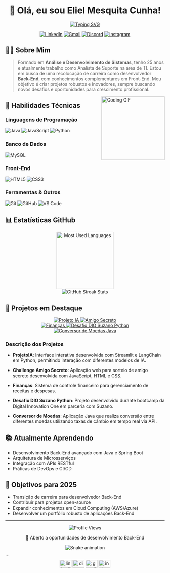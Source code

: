 <div align="center">
  
# 👋 Olá, eu sou Eliel Mesquita Cunha!

[![Typing SVG](https://readme-typing-svg.herokuapp.com?font=Fira+Code&pause=1000&color=6E9BF7&center=true&vCenter=true&random=false&width=435&lines=Desenvolvedor+Back-End;Analista+de+Sistemas;Entusiasta+de+Tecnologia)](https://git.io/typing-svg)
  
<p align="center">
  <a href="https://www.linkedin.com/in/eliel-mesquita-cunha/"><img src="https://img.shields.io/badge/LinkedIn-0077B5?style=for-the-badge&logo=linkedin&logoColor=white" alt="LinkedIn"/></a>
  <a href="mailto:eliel.mesquita@gmail.com"><img src="https://img.shields.io/badge/Gmail-D14836?style=for-the-badge&logo=gmail&logoColor=white" alt="Gmail"/></a>
  <a href="https://discord.com/users/eliel2107"><img src="https://img.shields.io/badge/Discord-7289DA?style=for-the-badge&logo=discord&logoColor=white" alt="Discord"/></a>
  <a href="https://instagram.com/eliel.mesquita"><img src="https://img.shields.io/badge/Instagram-E4405F?style=for-the-badge&logo=instagram&logoColor=white" alt="Instagram"/></a>
</p>
</div>

## 👨‍💻 Sobre Mim

> Formado em **Análise e Desenvolvimento de Sistemas**, tenho 25 anos e atualmente trabalho como Analista de Suporte na área de TI. Estou em busca de uma recolocação de carreira como desenvolvedor **Back-End**, com conhecimentos complementares em Front-End. Meu objetivo é criar projetos robustos e inovadores, sempre buscando novos desafios e oportunidades para crescimento profissional.

<img align="right" height="200" src="https://media.giphy.com/media/v1.Y2lkPTc5MGI3NjExNmQ3MzBmZDk4ZDM0ZDRkYzQ3MzM1ZjI5OGNkMzA4MzA2ZWZlMDk0YiZlcD12MV9pbnRlcm5hbF9naWZzX2dpZklkJmN0PWc/qgQUggAC3Pfv687qPC/giphy.gif" alt="Coding GIF" />

## 🚀 Habilidades Técnicas

<div align="left">
  
### Linguagens de Programação
![Java](https://img.shields.io/badge/Java-ED8B00?style=for-the-badge&logo=openjdk&logoColor=white)
![JavaScript](https://img.shields.io/badge/JavaScript-F7DF1E?style=for-the-badge&logo=javascript&logoColor=black)
![Python](https://img.shields.io/badge/Python-3776AB?style=for-the-badge&logo=python&logoColor=white)
  
### Banco de Dados
![MySQL](https://img.shields.io/badge/MySQL-00000F?style=for-the-badge&logo=mysql&logoColor=white)
  
### Front-End
![HTML5](https://img.shields.io/badge/HTML5-E34F26?style=for-the-badge&logo=html5&logoColor=white)
![CSS3](https://img.shields.io/badge/CSS3-1572B6?style=for-the-badge&logo=css3&logoColor=white)
  
### Ferramentas & Outros
![Git](https://img.shields.io/badge/Git-F05032?style=for-the-badge&logo=git&logoColor=white)
![GitHub](https://img.shields.io/badge/GitHub-100000?style=for-the-badge&logo=github&logoColor=white)
![VS Code](https://img.shields.io/badge/VS_Code-0078D4?style=for-the-badge&logo=visual%20studio%20code&logoColor=white)
</div>

## 📊 Estatísticas GitHub

<div align="center">
  <img src="https://github-readme-stats.vercel.app/api/top-langs/?username=eliel2107&layout=compact&theme=tokyonight&hide_border=true" height="180em" alt="Most Used Languages"/>
</div>

<div align="center">
  <img src="https://github-readme-streak-stats.herokuapp.com/?user=eliel2107&theme=tokyonight&hide_border=true" alt="GitHub Streak Stats"/>
</div>

## 🔭 Projetos em Destaque

<div align="center">
  <a href="https://github.com/eliel2107/ProjetoIA">
    <img src="https://github-readme-stats.vercel.app/api/pin/?username=eliel2107&repo=ProjetoIA&theme=tokyonight" alt="Projeto IA"/>
  </a>
  <a href="https://github.com/eliel2107/Challenge-amigo-secreto">
    <img src="https://github-readme-stats.vercel.app/api/pin/?username=eliel2107&repo=Challenge-amigo-secreto&theme=tokyonight" alt="Amigo Secreto"/>
  </a>
</div>

<div align="center">
  <a href="https://github.com/eliel2107/Finan-as">
    <img src="https://github-readme-stats.vercel.app/api/pin/?username=eliel2107&repo=Finan-as&theme=tokyonight" alt="Finanças"/>
  </a>
  <a href="https://github.com/eliel2107/DesafioDioSuzanoPython">
    <img src="https://github-readme-stats.vercel.app/api/pin/?username=eliel2107&repo=DesafioDioSuzanoPython&theme=tokyonight" alt="Desafio DIO Suzano Python"/>
  </a>
</div>

<div align="center">
  <a href="https://github.com/eliel2107/ChallengeOneJavaConversorMoedas">
    <img src="https://github-readme-stats.vercel.app/api/pin/?username=eliel2107&repo=ChallengeOneJavaConversorMoedas&theme=tokyonight" alt="Conversor de Moedas Java"/>
  </a>
</div>

### Descrição dos Projetos

- **ProjetoIA**: Interface interativa desenvolvida com Streamlit e LangChain em Python, permitindo interação com diferentes modelos de IA.

- **Challenge Amigo Secreto**: Aplicação web para sorteio de amigo secreto desenvolvida com JavaScript, HTML e CSS.

- **Finanças**: Sistema de controle financeiro para gerenciamento de receitas e despesas.

- **Desafio DIO Suzano Python**: Projeto desenvolvido durante bootcamp da Digital Innovation One em parceria com Suzano.

- **Conversor de Moedas**: Aplicação Java que realiza conversão entre diferentes moedas utilizando taxas de câmbio em tempo real via API.

## 📚 Atualmente Aprendendo

- Desenvolvimento Back-End avançado com Java e Spring Boot
- Arquitetura de Microsserviços
- Integração com APIs RESTful
- Práticas de DevOps e CI/CD

## 🌱 Objetivos para 2025

- Transição de carreira para desenvolvedor Back-End
- Contribuir para projetos open-source
- Expandir conhecimentos em Cloud Computing (AWS/Azure)
- Desenvolver um portfólio robusto de aplicações Back-End

---

<div align="center">
  <img src="https://komarev.com/ghpvc/?username=eliel2107&color=blue" alt="Profile Views"/>
  <p>💼 Aberto a oportunidades de desenvolvimento Back-End</p>
  
  ![Snake animation](https://github.com/eliel2107/eliel2107/blob/output/github-contribution-grid-snake.svg)
</div>
```


<div align="center">
  <img src="https://raw.githubusercontent.com/maurodesouza/profile-readme-generator/master/src/assets/icons/social/linkedin/default.svg" width="37" height="25" alt="linkedin logo"  />
  <img src="https://raw.githubusercontent.com/maurodesouza/profile-readme-generator/master/src/assets/icons/social/discord/default.svg" width="37" height="25" alt="discord logo"  />
  <img src="https://raw.githubusercontent.com/maurodesouza/profile-readme-generator/master/src/assets/icons/social/gmail/default.svg" width="37" height="25" alt="gmail logo"  />
  <img src="https://raw.githubusercontent.com/maurodesouza/profile-readme-generator/master/src/assets/icons/social/instagram/default.svg" width="37" height="25" alt="instagram logo"  />
</div>

###

 


